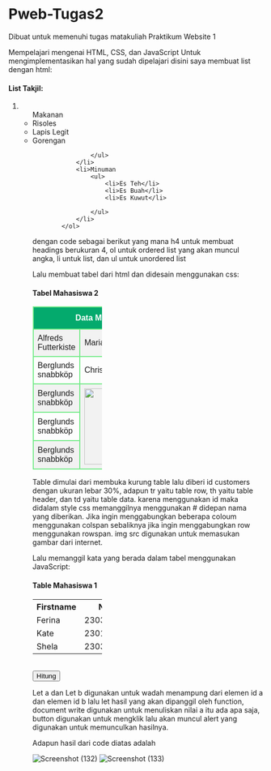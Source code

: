 # Pweb-Tugas2
Dibuat untuk memenuhi tugas matakuliah Praktikum Website 1

Mempelajari mengenai HTML, CSS, dan JavaScript
Untuk mengimplementasikan hal yang sudah dipelajari disini saya membuat list dengan html:
<h4>List Takjil:</h4>
            <ol>
                <li>
                    <ul>Makanan
                        <li>Risoles</li>
                        <li>Lapis Legit</li>
                        <li>Gorengan</li>
                        
                    </ul>
                </li>
                <li>Minuman
                    <ul>
                        <li>Es Teh</li>
                        <li>Es Buah</li>
                        <li>Es Kuwut</li>
                        
                    </ul>
                </li>
            </ol>
dengan code sebagai berikut yang mana h4 untuk membuat headings berukuran 4, ol untuk ordered list yang akan muncul angka, li untuk list, dan ul untuk unordered list

Lalu membuat tabel dari html dan didesain menggunakan css:
<style>
  #customers {
  font-family: Arial, Helvetica, sans-serif;
  border-collapse: collapse;
  width: 100%;
}

#customers td, #customers th {
  border: 2px solid #75eb89;
  padding: 8px;
}

#customers tr:nth-child(even){background-color: #f2f2f2;}

#customers tr:hover {background-color: #ddd;}

#customers th {
  padding-top: 12px;
  padding-bottom: 12px;
  text-align: center;
  background-color: #04AA6D;
  color: white;
}
</style>
<h4>Tabel Mahasiswa 2</h4>
        <table id="customers"style="width:30%">
            <tr>
            <th colspan="2">Data Mahasiswa</th>
            </tr>
            <tr>
            <td>Alfreds Futterkiste</td>
            <td>Maria Anders</td>
            </tr>
            <tr>
            <td>Berglunds snabbköp</td>
            <td>Christina Berglund</td>
            </tr>
            <tr>
            <td>Berglunds snabbköp</td>
            <td rowspan="3"><img src="https://www.ferinahospital.com/wp-content/uploads/2018/06/gedung-ferina1.jpg" width="180px" height="150px"></td>
            </tr>
            <tr>
            <td>Berglunds snabbköp</td>
            </tr>
            <tr>
            <td>Berglunds snabbköp</td>
            </tr>
        </table>
Table dimulai dari membuka kurung table lalu diberi id customers dengan ukuran lebar 30%, adapun tr yaitu table row, th yaitu table header, dan td yaitu table data. karena menggunakan
id maka didalam style css memanggilnya menggunakan # didepan nama yang diberikan. Jika ingin menggabungkan beberapa coloum menggunakan colspan sebaliknya jika ingin menggabungkan row
menggunakan rowspan. img src digunakan untuk memasukan gambar dari internet.

Lalu memanggil kata yang berada dalam tabel menggunakan JavaScript:
<h4>Table Mahasiswa 1</h4>
            <table style="width:30%">
        <tr>
            <th>Firstname</th>
            <th>NPM</th>
        </tr>
        <tr>
            <td id="a">Ferina</td>
            <td id="b">230302036</td>
        </tr>
        <tr>
            <td>Kate</td>
            <td>230102037</td>
        </tr>
        <tr>
            <td>Shela</td>
            <td>230303033</td>
        </tr>
        </table>

<br>
<script>
    let a = document.getElementById("a").innerHTML;
    let b = document.getElementById("b").innerHTML;
    let hasil = hitung (a,b);
    document.write("Nilai A adalah =" +a,"<br>");
    document.write("Nilai B adalah =" +b,"<br>");

    function hitung(a,b){
        return a*b;
    }
    
    function tampil(){
        alert("Hasil A+B=" + hasil)
    }
</script>
<button type="button" onclick="tampil()">Hitung</button>

Let a dan Let b digunakan untuk wadah menampung dari elemen id a dan elemen id b lalu let hasil yang akan dipanggil oleh function, document write digunakan untuk menuliskan nilai a itu
ada apa saja, button digunakan untuk mengklik lalu akan muncul alert yang digunakan untuk memunculkan hasilnya.

Adapun hasil dari code diatas adalah


![Screenshot (132)](https://github.com/kathrinaaw/Pweb-Tugas2/assets/165354969/e37aee1e-4ad3-476b-a819-796327e97cb0)
![Screenshot (133)](https://github.com/kathrinaaw/Pweb-Tugas2/assets/165354969/be2f29cf-f0d2-449b-ad46-8a98f92642ca)




  
